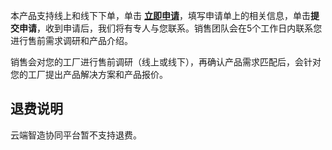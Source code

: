 本产品支持线上和线下下单，单击 [**立即申请**](https://cloud.tencent.com/apply/p/gqn7hmu4ax8)，填写申请单上的相关信息，单击**提交申请**，收到申请后，我们将有专人与您联系。销售团队会在5个工作日内联系您进行售前需求调研和产品介绍。

销售会对您的工厂进行售前调研（线上或线下），再确认产品需求匹配后，会针对您的工厂提出产品解决方案和产品报价。

## 退费说明
云端智造协同平台暂不支持退费。
